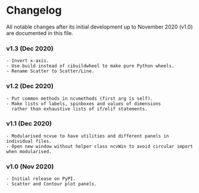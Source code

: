 # Changelog

All notable changes after its initial development up to November 2020 (v1.0) are documented in this file.

### v1.3 (Dec 2020)
    - Invert x-axis.
    - Use build instead of cibuildwheel to make pure Python wheels.
    - Rename Scatter to Scatter/Line.

### v1.2 (Dec 2020)
    - Put common methods in ncvmethods (first arg is self).
    - Make lists of labels, spinboxes and values of dimensions
      rather than exhaustive lists of if/elif statements.

### v1.1 (Dec 2020)
    - Modularised ncvue to have utilities and different panels in individual files.
    - Open new window without helper class ncvWin to avoid circular import when modularised.

### v1.0 (Nov 2020)
    - Initial release on PyPI.
    - Scatter and Contour plot panels.
